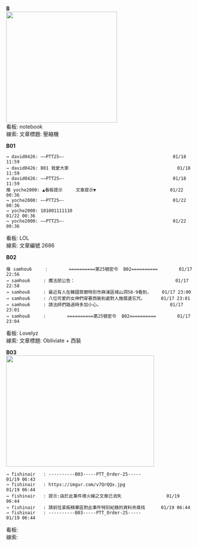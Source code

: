 **B**  
<img src="https://i.imgur.com/4czT4Yo.jpg" width="300" height="300">  
看板: notebook  
線索: 文章標題: 壓縮機  

**B01**  
```
→ david0426: ——PTT25—-                                         01/18 11:59  
→ david0426: B01 我愛大家                                         01/18 11:59  
→ david0426: ——PTT25—-                                         01/18 11:59  
推 yoche2000: ▲看板提示     文章提示▼                            01/22 00:36  
→ yoche2000: ——PTT25—-                                         01/22 00:36  
→ yoche2000: 101001111110                                         01/22 00:36  
→ yoche2000: ——PTT25—-                                         01/22 00:36  
```
看板: LOL  
線索: 文章編號 2686


**B02**
```
推 samhou6     :        ==========第25號密令  B02==========        01/17 22:56  
→ samhou6     : 魔法部公告：                                      01/17 22:58  
→ samhou6     : 最近有人在韓國首爾特別市麻浦區城山洞58-9看到，    01/17 23:00  
→ samhou6     : 八位可愛的女神們穿著西裝到處對人施展遺忘咒。      01/17 23:01  
→ samhou6     : 請法師們路過時多加小心。                          01/17 23:01  
→ samhou6     :        ==========第25號密令  B02==========        01/17 23:04  
```
看板: Lovelyz  
線索: 文章標題: Obliviate + 西裝  

**B03**  
<img src="https://imgur.com/v7QrQQx.jpg" width="400" height="300">  
```
→ fishinair   : ----------B03-----PTT_Order-25-----               01/19 06:43
→ fishinair   : https://imgur.com/v7QrQQx.jpg                     01/19 06:44
→ fishinair   : 提示:由於此事件導火線之文章已消失                 01/19 06:44
→ fishinair   : 請前往某板精華區對此事件特別紀錄的資料夾尋找      01/19 06:44
→ fishinair   : ----------B03-----PTT_Order-25-----               01/19 06:44
```
看板:  
線索:   

